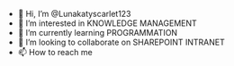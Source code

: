 - 👋 Hi, I’m @Lunakatyscarlet123
- 👀 I’m interested in KNOWLEDGE MANAGEMENT 
- 🌱 I’m currently learning PROGRAMMATION
- 💞️ I’m looking to collaborate on SHAREPOINT INTRANET 
- 📫 How to reach me 

<!---
Lunakatyscarlet123/Lunakatyscarlet123 is a ✨ special ✨ repository because its `README.md` (this file) appears on your GitHub profile.
You can click the Preview link to take a look at your changes.
--->

